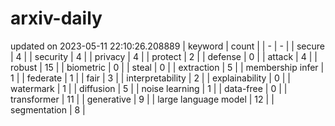 # arxiv-daily
updated on 2023-05-11 22:10:26.208889
| keyword | count |
| - | - |
| secure | 4 |
| security | 4 |
| privacy | 4 |
| protect | 2 |
| defense | 0 |
| attack | 4 |
| robust | 15 |
| biometric | 0 |
| steal | 0 |
| extraction | 5 |
| membership infer | 1 |
| federate | 1 |
| fair | 3 |
| interpretability | 2 |
| explainability | 0 |
| watermark | 1 |
| diffusion | 5 |
| noise learning | 1 |
| data-free | 0 |
| transformer | 11 |
| generative | 9 |
| large language model | 12 |
| segmentation | 8 |
